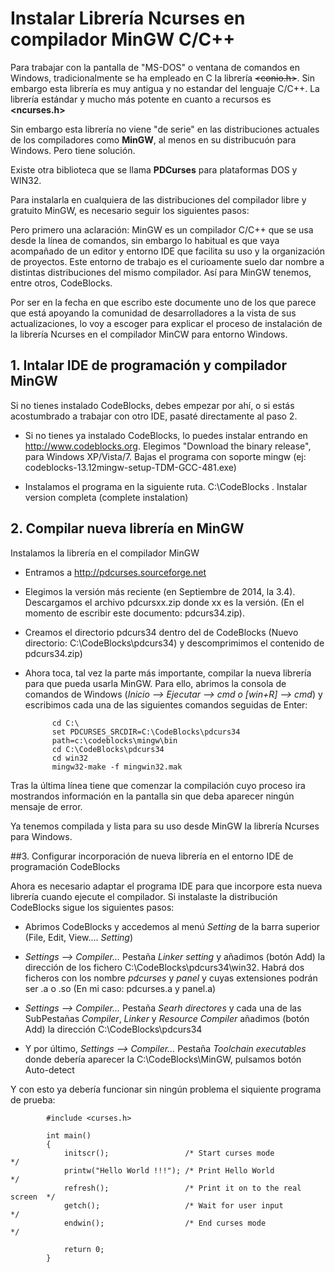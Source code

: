 Instalar Librería Ncurses en compilador MinGW C/C++
============

Para trabajar con la pantalla de "MS-DOS" o ventana de comandos en Windows, tradicionalmente se ha empleado en C la librería ~~<conio.h>~~. Sin embargo esta librería es muy antigua y no estandar del lenguaje C/C++. La librería estándar y mucho más potente en cuanto a recursos es **<ncurses.h>**

Sin embargo esta librería no viene "de serie" en las distribuciones actuales de los compiladores como **MinGW**, al menos en su distribucuón para Windows. Pero tiene solución.

Existe otra biblioteca que se llama **PDCurses** para plataformas DOS y WIN32.

Para instalarla en cualquiera de las distribuciones del compilador libre y gratuito MinGW, es necesario seguir los siguientes pasos:

Pero primero una aclaración: MinGW es un compilador C/C++ que se usa desde la línea de comandos, sin embargo lo habitual es que vaya acompañado de un editor y entorno IDE que facilita su uso y la organización de proyectos. Este entorno de trabajo es el curioamente suelo dar nombre a distintas distribuciones del mismo compilador. Así para MinGW tenemos, entre otros, CodeBlocks.

Por ser en la fecha en que escribo este documente uno de los que parece que está apoyando la comunidad de desarrolladores a la vista de sus actualizaciones, lo voy a escoger para explicar el proceso de instalación de la librería Ncurses en el compilador MinCW para entorno Windows.

## 1. Intalar IDE de programación y compilador MinGW

Si no tienes instalado CodeBlocks, debes empezar por ahí, o si estás acostumbrado a trabajar con otro IDE, pasaté directamente al paso 2.

- Si no tienes ya instalado CodeBlocks, lo puedes instalar entrando en http://www.codeblocks.org. Elegimos "Download the binary release", para Windows XP/Vista/7. Bajas el programa con soporte mingw (ej: codeblocks-13.12mingw-setup-TDM-GCC-481.exe)

- Instalamos el programa en la siguiente ruta. C:\CodeBlocks . Instalar version completa (complete instalation)

## 2. Compilar nueva librería en MinGW

Instalamos la librería en el compilador MinGW

- Entramos a http://pdcurses.sourceforge.net

- Elegimos la versión más reciente (en Septiembre de 2014, la 3.4). Descargamos el archivo pdcursxx.zip donde xx es la versión. (En el momento de escribir este documento: pdcurs34.zip).

- Creamos el directorio pdcurs34 dentro del de CodeBlocks (Nuevo directorio: C:\CodeBlocks\pdcurs34) y descomprimimos el contenido de pdcurs34.zip)

- Ahora toca, tal vez la parte más importante, compilar la nueva librería para que pueda usarla MinGW. Para ello, abrimos la consola de comandos de Windows (*Inicio --> Ejecutar --> cmd o [win+R] --> cmd*) y escribimos cada una de las siguientes comandos seguidas de Enter:

            cd C:\
            set PDCURSES_SRCDIR=C:\CodeBlocks\pdcurs34
            path=c:\codeblocks\mingw\bin
            cd C:\CodeBlocks\pdcurs34
            cd win32
            mingw32-make -f mingwin32.mak

Tras la última línea tiene que comenzar la compilación cuyo proceso ira mostrandos información en la pantalla sin que deba aparecer ningún mensaje de error.

Ya tenemos compilada y lista para su uso desde MinGW la librería Ncurses para Windows.

##3. Configurar incorporación de nueva librería en el entorno IDE de programación CodeBlocks

Ahora es necesario adaptar el programa IDE para que incorpore esta nueva librería cuando ejecute el compilador. Si instalaste la distribución CodeBlocks sigue los siguientes pasos:

- Abrimos CodeBlocks y accedemos al menú *Setting* de la barra superior (File, Edit, View.... *Setting*)

- *Settings --> Compiler...* Pestaña *Linker setting* y añadimos (botón Add) la dirección de los fichero C:\CodeBlocks\pdcurs34\win32. Habrá dos ficheros con los nombre *pdcurses* y *panel* y cuyas extensiones podrán ser .a o .so (En mi caso: pdcurses.a y panel.a)

- *Settings --> Compiler...* Pestaña *Searh directores* y cada una de las SubPestañas *Compiler*, *Linker* y *Resource Compiler* añadimos (botón Add) la dirección C:\CodeBlocks\pdcurs34

- Y por último, *Settings --> Compiler...* Pestaña *Toolchain executables* donde debería aparecer la C:\CodeBlocks\MinGW, pulsamos botón Auto-detect

Y con esto ya debería funcionar sin ningún problema el siquiente programa de prueba:

            #include <curses.h>
            
            int main()
            {
                initscr();                 /* Start curses mode               */
                printw("Hello World !!!"); /* Print Hello World               */
                refresh();                 /* Print it on to the real screen  */
                getch();                   /* Wait for user input             */
                endwin();                  /* End curses mode                 */
            
                return 0;
            }






